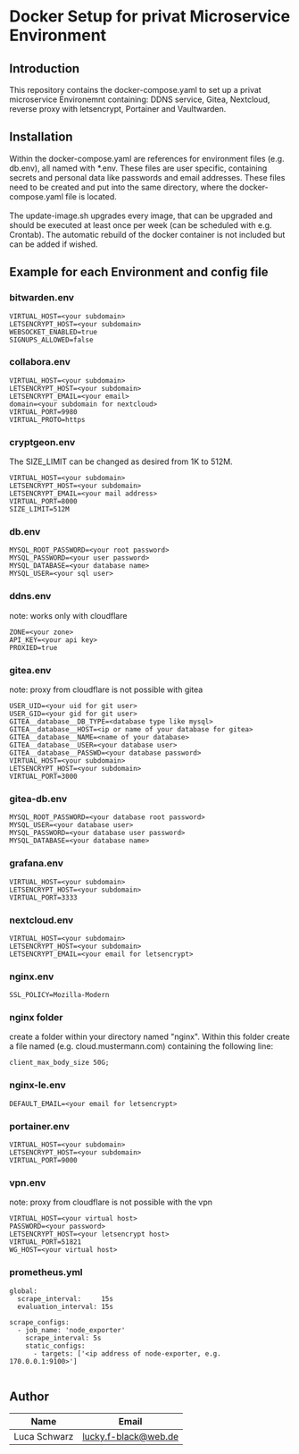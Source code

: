 # Docker Setup for privat Microservice Environment

## Introduction

This repository contains the docker-compose.yaml to set up a privat microservice Environemnt containing: DDNS service, Gitea, Nextcloud, reverse proxy with letsencrypt, Portainer and Vaultwarden.

## Installation

Within the docker-compose.yaml are references for environment files (e.g. db.env), all named with *.env. These files are user specific, containing secrets and personal data like passwords and email addresses. These files need to be created and put into the same directory, where the docker-compose.yaml file is located. <br><br>
The update-image.sh upgrades every image, that can be upgraded and should be executed at least once per week (can be scheduled with e.g. Crontab). The automatic rebuild of the docker container is not included but can be added if wished.

## Example for each Environment and config file

### bitwarden.env

```
VIRTUAL_HOST=<your subdomain>
LETSENCRYPT_HOST=<your subdomain>
WEBSOCKET_ENABLED=true
SIGNUPS_ALLOWED=false
```

### collabora.env

```
VIRTUAL_HOST=<your subdomain>
LETSENCRYPT_HOST=<your subdomain>
LETSENCRYPT_EMAIL=<your email>
domain=<your subdomain for nextcloud>
VIRTUAL_PORT=9980
VIRTUAL_PROTO=https
```

### cryptgeon.env

The SIZE_LIMIT can be changed as desired from 1K to 512M.
```
VIRTUAL_HOST=<your subdomain>
LETSENCRYPT_HOST=<your subdomain>
LETSENCRYPT_EMAIL=<your mail address>
VIRTUAL_PORT=8000
SIZE_LIMIT=512M
```

### db.env

```
MYSQL_ROOT_PASSWORD=<your root password>
MYSQL_PASSWORD=<your user password>
MYSQL_DATABASE=<your database name>
MYSQL_USER=<your sql user>

```

### ddns.env

note: works only with cloudflare
```
ZONE=<your zone>
API_KEY=<your api key>
PROXIED=true

```

### gitea.env
note: proxy from cloudflare is not possible with gitea

```
USER_UID=<your uid for git user>
USER_GID=<your gid for git user>
GITEA__database__DB_TYPE=<database type like mysql>
GITEA__database__HOST=<ip or name of your database for gitea>
GITEA__database__NAME=<name of your database>
GITEA__database__USER=<your database user>
GITEA__database__PASSWD=<your database password>
VIRTUAL_HOST=<your subdomain>
LETSENCRYPT_HOST=<your subdomain>
VIRTUAL_PORT=3000

```

### gitea-db.env

```
MYSQL_ROOT_PASSWORD=<your database root password>
MYSQL_USER=<your database user>
MYSQL_PASSWORD=<your database user password>
MYSQL_DATABASE=<your database name>

```

### grafana.env

```
VIRTUAL_HOST=<your subdomain>
LETSENCRYPT_HOST=<your subdomain>
VIRTUAL_PORT=3333

```

### nextcloud.env

```
VIRTUAL_HOST=<your subdomain>
LETSENCRYPT_HOST=<your subdomain>
LETSENCRYPT_EMAIL=<your email for letsencrypt>

```

### nginx.env

```
SSL_POLICY=Mozilla-Modern

```

### nginx folder

create a folder within your directory named "nginx". Within this folder create a file named <cloud domain> (e.g. cloud.mustermann.com) containing the following line:
```
client_max_body_size 50G;
```

### nginx-le.env

```
DEFAULT_EMAIL=<your email for letsencrypt>

```

### portainer.env

```
VIRTUAL_HOST=<your subdomain>
LETSENCRYPT_HOST=<your subdomain>
VIRTUAL_PORT=9000

```

### vpn.env
note: proxy from cloudflare is not possible with the vpn

```
VIRTUAL_HOST=<your virtual host>
PASSWORD=<your password>
LETSENCRYPT_HOST=<your letsencrypt host>
VIRTUAL_PORT=51821
WG_HOST=<your virtual host>
```

### prometheus.yml

```
global:
  scrape_interval:     15s
  evaluation_interval: 15s

scrape_configs:
  - job_name: 'node_exporter'
    scrape_interval: 5s
    static_configs:
      - targets: ['<ip address of node-exporter, e.g. 170.0.0.1:9100>']


```

## Author

| Name           | Email                                              |
| -------------- | ---------------------------------------------------|
| Luca Schwarz   | [lucky.f-black@web.de](mailto:lucky.f-black@web.de)|
